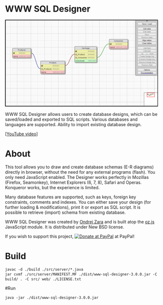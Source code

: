 # WWW SQL Designer

![WWW SQL Designer](https://raw.githubusercontent.com/nidorx/wwwsqldesigner/master/src/web/assets/images/screen.png)

WWW SQL Designer allows users to create database designs, which can be saved/loaded and exported to SQL scripts. Various databases and languages are supported. Ability to import existing database design.

[[YouTube video](http://www.youtube.com/watch?v=hCQzJx9AKhU)]

# About

This tool allows you to draw and create database schemas (E-R diagrams) directly in browser, without the need for any external programs (flash). You only need JavaScript enabled.
The Designer works perfectly in Mozillas (Firefox, Seamonkey), Internet Explorers (6, 7, 8), Safari and Operas. Konqueror works, but the experience is limited.

Many database features are supported, such as keys, foreign key constraints, comments and indexes. You can either save your design (for further loading & modifications), print it or export as SQL script. It is possible to retrieve (import) schema from existing database.

WWW SQL Designer was created by [Ondrej Zara](http://ondras.zarovi.cz/) and is built atop the [oz.js](http://code.google.com/p/oz-js/) JavaScript module. It is distributed under New BSD license.

If you wish to support this project, <a href='https://www.paypal.com/cgi-bin/webscr?cmd=_s-xclick&hosted_button_id=3340079'><img src='https://www.paypal.com/en_GB/i/btn/btn_donate_LG.gif' alt='Donate at PayPal' title='Donate at PayPal' /></a> at PayPal!




# Build
```
javac -d ./build ./src/server/*.java
jar cvmf ./src/server/MANIFEST.MF ./dist/www-sql-designer-3.0.0.jar -C build/ . -C src/ web/ ./LICENSE.txt
```

#Run
```
java -jar ./dist/www-sql-designer-3.0.0.jar
```
